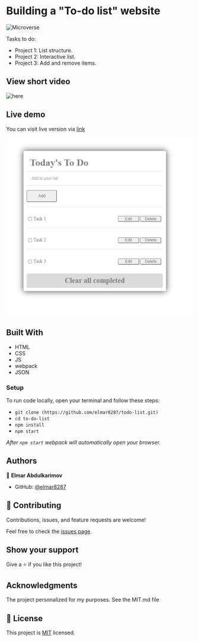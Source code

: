 # Building a "To-do list" website

![Microverse](https://img.shields.io/badge/Microverse-blueviolet)

Tasks to do:

- Project 1: List structure.
- Project 2: Interactive list.
- Project 3: Add and remove items.

## View short video
![here](https://www.loom.com/share/dd6de76393ed48b5ac185550aa1c2fd6)

## Live demo

You can visit live version via [link](https://elmar8287.github.io/todo-list/)

![Screen Shot](./src/scrn-sht.PNG)

## Built With

- HTML
- CSS
- JS
- webpack
- JSON

### Setup
To run code locally, open your terminal and follow these steps:

- `git clone (https://github.com/elmar8287/todo-list.git)`
- `cd to-do-list` 
- `npm install`
- `npm start` 
  
*After `npm start` webpack will automatically open your browser.*

## Authors

👤 **Elmar Abdulkarimov**

- GitHub: [@elmar8287](https://github.com/elmar8287)


## 🤝 Contributing

Contributions, issues, and feature requests are welcome!

Feel free to check the [issues page](../../issues/).

## Show your support

Give a ⭐️ if you like this project!

## Acknowledgments

The project personalized for my  purposes. See the MIT.md file

## 📝 License

This project is [MIT](./MIT.md) licensed.
